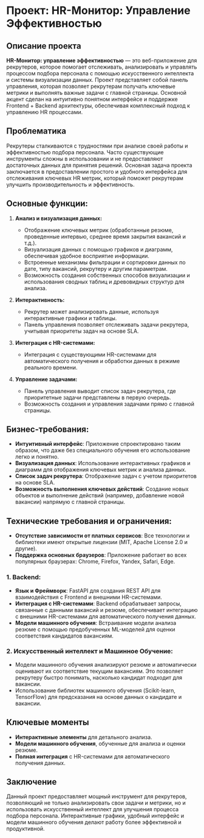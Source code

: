 # Проект: HR-Монитор: Управление Эффективностью

## Описание проекта

**HR-Монитор: управление эффективностью** — это веб-приложение для рекрутеров, которое помогает отслеживать, анализировать и управлять процессом подбора персонала с помощью искусственного интеллекта и системы визуализации данных. Проект представляет собой панель управления, которая позволяет рекрутерам получать ключевые метрики и выполнять важные задачи с главной страницы. Основной акцент сделан на интуитивно понятном интерфейсе и поддержке Frontend + Backend архитектуры, обеспечивая комплексный подход к управлению HR процессами.

## Проблематика

Рекрутеры сталкиваются с трудностями при анализе своей работы и эффективностью подбора персонала. Часто существующие инструменты сложны в использовании и не предоставляют достаточных данных для принятия решений. Основная задача проекта заключается в предоставлении простого и удобного интерфейса для отслеживания ключевых HR метрик, который поможет рекрутерам улучшить производительность и эффективность.

## Основные функции:

1. **Анализ и визуализация данных:**
   - Отображение ключевых метрик (обработанные резюме, проведенные интервью, среднее время закрытия вакансий и т.д.).
   - Визуализация данных с помощью графиков и диаграмм, обеспечивая удобное восприятие информации.
   - Встроенные механизмы фильтрации и сортировки данных по дате, типу вакансий, рекрутеру и другим параметрам.
   - Возможность создания собственных способов визуализации и использования сводных таблиц и древовидных структур для анализа.

2. **Интерактивность:**
   - Рекрутер может анализировать данные, используя интерактивные графики и таблицы.
   - Панель управления позволяет отслеживать задачи рекрутера, учитывая приоритеты задач на основе SLA.

3. **Интеграция с HR-системами:**
   - Интеграция с существующими HR-системами для автоматического получения и обработки данных в режиме реального времени.

4. **Управление задачами:**
   - Панель управления выводит список задач рекрутера, где приоритетные задачи представлены в первую очередь.
   - Возможность создания и управления задачами прямо с главной страницы.

## Бизнес-требования:
- **Интуитивный интерфейс**: Приложение спроектировано таким образом, что даже без специального обучения его использование легко и понятно.
- **Визуализация данных**: Использование интерактивных графиков и диаграмм для отображения ключевых метрик и анализа данных.
- **Список задач рекрутера**: Отображение задач с учетом приоритетов на основе SLA.
- **Возможность выполнения ключевых действий**: Создание новых объектов и выполнение действий (например, добавление новой вакансии) напрямую с главной страницы.

## Технические требования и ограничения:
- **Отсутствие зависимости от платных сервисов**: Все технологии и библиотеки имеют открытые лицензии (MIT, Apache License 2.0 и другие).
- **Поддержка основных браузеров**: Приложение работает во всех популярных браузерах: Chrome, Firefox, Yandex, Safari, Edge.

### 1. **Backend**:
- **Язык и Фреймворк**: FastAPI для создания REST API для взаимодействия с Frontend и внешними HR-системами.
- **Интеграция с HR-системами**: Backend обрабатывает запросы, связанные с данными вакансий и резюме, обеспечивает интеграцию с внешними HR-системами для автоматического получения данных.
- **Модели машинного обучения**: Встраивание модели анализа резюме с помощью предобученных ML-моделей для оценки соответствия кандидатов вакансиям. 

### 2. **Искусственный интеллект и Машинное Обучение**:
- Модели машинного обучения анализируют резюме и автоматически оценивают их соответствие текущим вакансиям. Это позволяет рекрутеру быстро понимать, насколько кандидат подходит для вакансии.
- Использование библиотек машинного обучения (Scikit-learn, TensorFlow) для предсказания на основе данных о кандидате и вакансии.

## Ключевые моменты
- **Интерактивные элементы** для детального анализа.
- **Модели машинного обучения**, обученные для анализа и оценки резюме.
- **Полная интеграция** с HR-системами для автоматического получения данных.

## Заключение

Данный проект предоставляет мощный инструмент для рекрутеров, позволяющий не только анализировать свои задачи и метрики, но и использовать искусственный интеллект для улучшения процесса подбора персонала. Интерактивные графики, удобный интерфейс и модели машинного обучения делают работу более эффективной и продуктивной.
